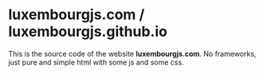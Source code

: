 # luxembourgjs.com / luxembourgjs.github.io

This is the source code of the website **luxembourgjs.com**. 
No frameworks, just pure and simple html with some js and some css.
